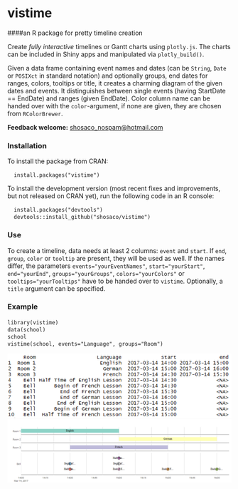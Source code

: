 # vistime
####an R package for pretty timeline creation

Create _fully interactive_ timelines or Gantt charts using `plotly.js`. The charts can be included in Shiny apps and manipulated via `plotly_build()`.

Given a data frame containing event names and dates (can be `String`, `Date` or `POSIXct` in standard notation) and optionally groups, end dates for ranges, colors, tooltips or title, it creates a charming diagram of the given dates and events. It distinguishes between single events (having StartDate == EndDate) and ranges (given EndDate). Color column name can be handed over with the `color`-argument, if none are given, they are chosen from `RColorBrewer`.

**Feedback welcome:** shosaco_nospam@hotmail.com  

    

### Installation

To install the package from CRAN:

```{r}
  install.packages("vistime")
```

To install the development version (most recent fixes and improvements, but not released on CRAN yet), run the following code in an R console:
```{r}
  install.packages("devtools")
  devtools::install_github("shosaco/vistime")
```
     

### Use

To create a timeline, data needs at least 2 columns: `event` and `start`. If `end`, `group`, `color` or `tooltip` are present, they will be used as well. If the names differ, the parameters `events="yourEventNames"`, `start="yourStart"`, `end="yourEnd"`, `groups="yourGroups"`, `colors="yourColors"` or `tooltips="yourTooltips"` have to be handed over to `vistime`. Optionally, a `title` argument can be specified.

### Example
```{r}
library(vistime)
data(school)
school
vistime(school, events="Language", groups="Room")
```
    
      

![](inst/img/ex1data.png)
![](inst/img/ex1.png)
 
  



